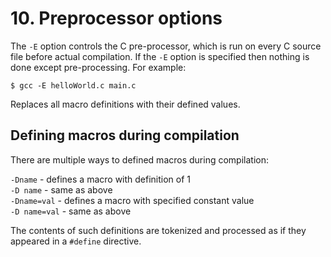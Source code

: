 # 10. Preprocessor options

The ``-E`` option controls the C pre-processor, which is run on every C source file before actual compilation. If the ``-E`` option is specified then nothing is done except pre-processing. For example:

``$ gcc -E helloWorld.c main.c``

Replaces all macro definitions with their defined values.

## Defining macros during compilation 

There are multiple ways to defined macros during compilation:

``-Dname`` - defines a macro with definition of 1  
``-D name`` - same as above  
``-Dname=val`` - defines a macro with specified constant value  
``-D name=val`` - same as above  

The contents of such definitions are tokenized and processed as if they appeared in a ``#define`` directive.
